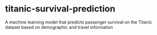 # titanic-survival-prediction
A machine learning model that predicts passenger survival on the Titanic dataset based on demographic and travel information
